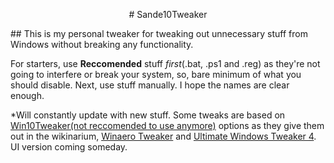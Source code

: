 <p style="text-align:center"># Sande10Tweaker</p>
## This is my personal tweaker for tweaking out unnecessary stuff from Windows without breaking any functionality.

For starters, use **Reccomended** stuff _first_(.bat, .ps1 and .reg) as they're not going to interfere or break your system, so, bare minimum of what you should disable. Next, use stuff manually. I hope the names are clear enough.

*Will constantly update with new stuff. Some tweaks are based on [Win10Tweaker(not reccomended to use anymore)](https://win10tweaker.ru/) options as they give them out in the wikinarium, [Winaero Tweaker](https://winaero.com/winaero-tweaker/) and [Ultimate Windows Tweaker 4](https://www.thewindowsclub.com/ultimate-windows-tweaker-4-windows-10). UI version coming someday.
